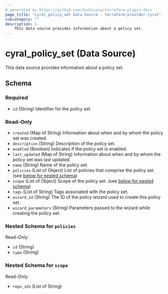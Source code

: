 ```yaml
---
# generated by https://github.com/hashicorp/terraform-plugin-docs
page_title: "cyral_policy_set Data Source - terraform-provider-cyral"
subcategory: ""
description: |-
    This data source provides information about a policy set.
---
```


# cyral_policy_set (Data Source)

This data source provides information about a policy set.

<!-- schema generated by tfplugindocs -->

## Schema

### Required

-   `id` (String) Identifier for the policy set.

### Read-Only

-   `created` (Map of String) Information about when and by whom the policy set was created.
-   `description` (String) Description of the policy set.
-   `enabled` (Boolean) Indicates if the policy set is enabled.
-   `last_updated` (Map of String) Information about when and by whom the policy set was last updated.
-   `name` (String) Name of the policy set.
-   `policies` (List of Object) List of policies that comprise the policy set. (see [below for nested schema](#nestedatt--policies))
-   `scope` (List of Object) Scope of the policy set. (see [below for nested schema](#nestedatt--scope))
-   `tags` (List of String) Tags associated with the policy set.
-   `wizard_id` (String) The ID of the policy wizard used to create this policy set.
-   `wizard_parameters` (String) Parameters passed to the wizard while creating the policy set.

<a id="nestedatt--policies"></a>

### Nested Schema for `policies`

Read-Only:

-   `id` (String)
-   `type` (String)

<a id="nestedatt--scope"></a>

### Nested Schema for `scope`

Read-Only:

-   `repo_ids` (List of String)
